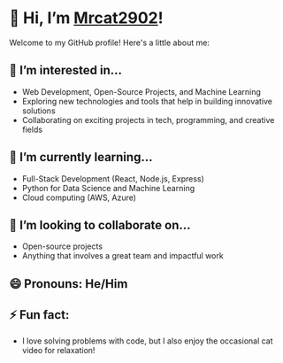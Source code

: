 # 👋 Hi, I’m [Mrcat2902](https://github.com/Mrcat2902)!

Welcome to my GitHub profile! Here's a little about me:

## 👀 I’m interested in...
- Web Development, Open-Source Projects, and Machine Learning
- Exploring new technologies and tools that help in building innovative solutions
- Collaborating on exciting projects in tech, programming, and creative fields

## 🌱 I’m currently learning...
- Full-Stack Development (React, Node.js, Express)
- Python for Data Science and Machine Learning
- Cloud computing (AWS, Azure)

## 💞️ I’m looking to collaborate on...
- Open-source projects
- Anything that involves a great team and impactful work

## 😄 Pronouns: He/Him

## ⚡ Fun fact:
- I love solving problems with code, but I also enjoy the occasional cat video for relaxation!
